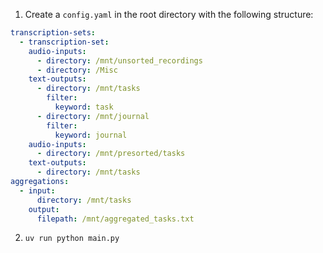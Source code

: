 1. Create a `config.yaml` in the root directory with the following structure:
```yaml
transcription-sets:
  - transcription-set:
    audio-inputs:
      - directory: /mnt/unsorted_recordings
      - directory: /Misc
    text-outputs:
      - directory: /mnt/tasks
        filter:
          keyword: task
      - directory: /mnt/journal
        filter:
          keyword: journal
    audio-inputs:
      - directory: /mnt/presorted/tasks
    text-outputs:
      - directory: /mnt/tasks
aggregations:
  - input:
      directory: /mnt/tasks
    output:
      filepath: /mnt/aggregated_tasks.txt

```
2. `uv run python main.py`
